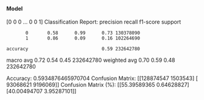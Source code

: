 #### Model
[0 0 0 ... 0 0 1]
Classification Report:
              precision    recall  f1-score   support

           0       0.58      0.99      0.73 130378090
           1       0.86      0.09      0.16 102264690

    accuracy                           0.59 232642780
   macro avg       0.72      0.54      0.45 232642780
weighted avg       0.70      0.59      0.48 232642780

Accuracy: 0.5934876465970704
Confusion Matrix:
[[128874547   1503543]
 [ 93068621   9196069]]
Confusion Matrix (%):
[[55.39589365  0.64628827]
 [40.00494707  3.95287101]]
